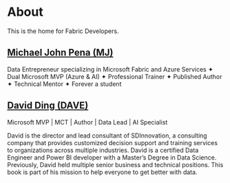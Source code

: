 # About
This is the home for Fabric Developers.

## [Michael John Pena (MJ)](https://www.linkedin.com/in/michaeljohnpena/)
Data Entrepreneur specializing in Microsoft Fabric and Azure Services ✦ Dual Microsoft MVP (Azure & AI) ✦ Professional Trainer ✦ Published Author ✦ Technical Mentor ✦ Forever a student

## [David Ding (DAVE)](https://www.linkedin.com/in/david-ding-38442721/)
Microsoft MVP | MCT | Author | Data Lead | AI Specialist

David is the director and lead consultant of SDInnovation, a consulting company that provides customized decision support and training services to organizations across multiple industries. David is a certified Data Engineer and Power BI developer with a Master’s Degree in Data Science. Previously, David held multiple senior business and technical positions. This book is part of his mission to help everyone to get better with data.